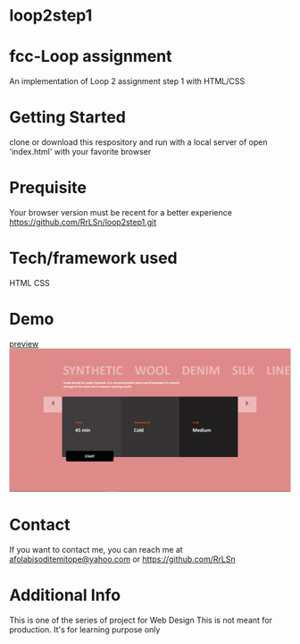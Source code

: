 # loop2step1
# fcc-Loop assignment
An implementation of Loop 2 assignment step 1 with HTML/CSS

# Getting Started
clone or download this respository and run with a local server of open 'index.html' with your favorite browser

# Prequisite
Your browser version must be recent for a better experience https://github.com/RrLSn/loop2step1.git

# Tech/framework used
HTML
CSS

# Demo
[preview](https://rawcdn.githack.com/RrLSn/loop2step1/fa988e2be92fa11ffdffbeabd27b841a0d14624e/index.html)
![screenshot](./media/Screenshot%202022-11-05%20144332.png)

# Contact
If you want to contact me, you can reach me at
afolabisoditemitope@yahoo.com or
https://github.com/RrLSn

# Additional Info
This is one of the series of project for Web Design
This is not meant for production. It's for learning purpose only
